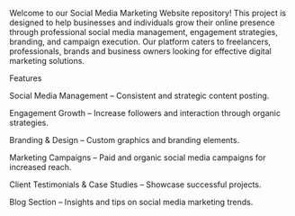 Welcome to our Social Media Marketing Website repository! This project is designed to help businesses and individuals grow their online presence through professional social media management, engagement strategies, branding, and campaign execution. Our platform caters to freelancers, professionals, brands and business owners looking for effective digital marketing solutions.

Features

Social Media Management – Consistent and strategic content posting.

Engagement Growth – Increase followers and interaction through organic strategies.

Branding & Design – Custom graphics and branding elements.

Marketing Campaigns – Paid and organic social media campaigns for increased reach.

Client Testimonials & Case Studies – Showcase successful projects.

Blog Section – Insights and tips on social media marketing trends.
